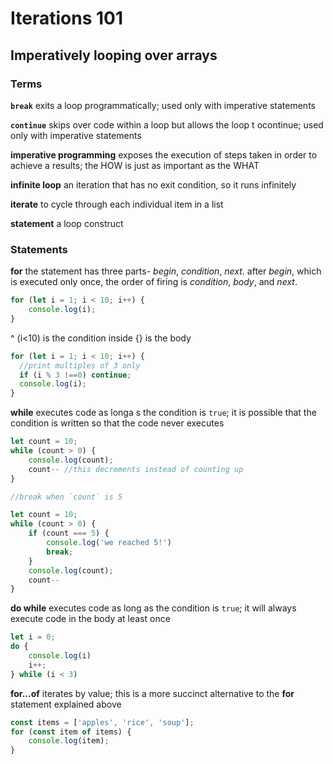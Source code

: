 # Iterations 101
## Imperatively looping over arrays

### Terms
**`break`**
exits a loop programmatically; used only with imperative statements

**`continue`**
skips over code within a loop but allows the loop t ocontinue; used only with imperative statements

**imperative programming**
exposes the execution of steps taken in order to achieve a results; the HOW is just as important as the WHAT

**infinite loop**
an iteration that has no exit condition, so it runs infinitely

**iterate**
to cycle through each individual item in a list

**statement**
a loop construct

### Statements

**for**
the statement has three parts- _begin_, _condition_, _next_.
after _begin_, which is executed only once, the order of firing is _condition_, _body_, and _next_.

```javascript
for (let i = 1; i < 10; i++) {
    console.log(i);
}
```

^ (i<10) is the condition
  inside {} is the body


  ```javascript
for (let i = 1; i < 10; i++) {
    //print multiples of 3 only
    if (i % 3 !==0) continue;
    console.log(i);
}
```
**while**
executes code as longa s the condition is `true`; it is possible that the condition is written so that the code never executes

```javascript
let count = 10; 
while (count > 0) {
    console.log(count);
    count-- //this decrements instead of counting up
}

//break when `count` is 5

let count = 10; 
while (count > 0) {
    if (count === 5) {
        console.log('we reached 5!')
        break;
    }
    console.log(count);
    count-- 
}
```

**do while**
executes code as long as the condition is `true`; it will always execute code in the body at least once

```javascript
let i = 0;
do {
    console.log(i)
    i++;
} while (i < 3)
```

**for...of**
iterates by value; this is a more succinct alternative to the **for** statement explained above
```javascript   
const items = ['apples', 'rice', 'soup'];
for (const item of items) {
    console.log(item);
}
```